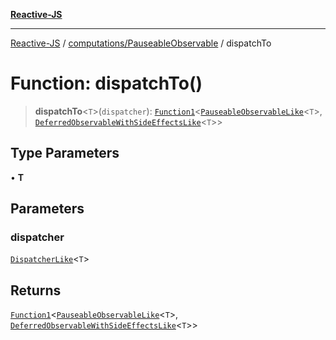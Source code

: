 [**Reactive-JS**](../../../README.md)

***

[Reactive-JS](../../../README.md) / [computations/PauseableObservable](../README.md) / dispatchTo

# Function: dispatchTo()

> **dispatchTo**\<`T`\>(`dispatcher`): [`Function1`](../../../functions/type-aliases/Function1.md)\<[`PauseableObservableLike`](../../interfaces/PauseableObservableLike.md)\<`T`\>, [`DeferredObservableWithSideEffectsLike`](../../interfaces/DeferredObservableWithSideEffectsLike.md)\<`T`\>\>

## Type Parameters

• **T**

## Parameters

### dispatcher

[`DispatcherLike`](../../../utils/interfaces/DispatcherLike.md)\<`T`\>

## Returns

[`Function1`](../../../functions/type-aliases/Function1.md)\<[`PauseableObservableLike`](../../interfaces/PauseableObservableLike.md)\<`T`\>, [`DeferredObservableWithSideEffectsLike`](../../interfaces/DeferredObservableWithSideEffectsLike.md)\<`T`\>\>
